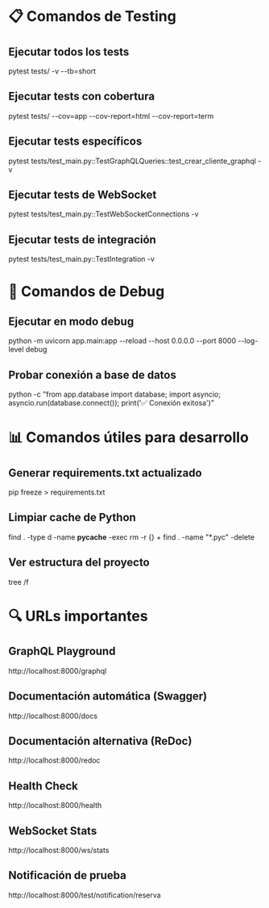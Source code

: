 # 📋 Comandos de Testing

## Ejecutar todos los tests
pytest tests/ -v --tb=short

## Ejecutar tests con cobertura
pytest tests/ --cov=app --cov-report=html --cov-report=term

## Ejecutar tests específicos
pytest tests/test_main.py::TestGraphQLQueries::test_crear_cliente_graphql -v

## Ejecutar tests de WebSocket
pytest tests/test_main.py::TestWebSocketConnections -v

## Ejecutar tests de integración
pytest tests/test_main.py::TestIntegration -v

# 🐛 Comandos de Debug

## Ejecutar en modo debug
python -m uvicorn app.main:app --reload --host 0.0.0.0 --port 8000 --log-level debug

## Probar conexión a base de datos
python -c "from app.database import database; import asyncio; asyncio.run(database.connect()); print('✅ Conexión exitosa')"

# 📊 Comandos útiles para desarrollo

## Generar requirements.txt actualizado
pip freeze > requirements.txt

## Limpiar cache de Python
find . -type d -name __pycache__ -exec rm -r {} +
find . -name "*.pyc" -delete

## Ver estructura del proyecto
tree /f

# 🔍 URLs importantes

## GraphQL Playground
http://localhost:8000/graphql

## Documentación automática (Swagger)
http://localhost:8000/docs

## Documentación alternativa (ReDoc)
http://localhost:8000/redoc

## Health Check
http://localhost:8000/health

## WebSocket Stats
http://localhost:8000/ws/stats

## Notificación de prueba
http://localhost:8000/test/notification/reserva
